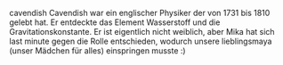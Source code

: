 cavendish
Cavendish war ein englischer Physiker der von 1731 bis 1810 gelebt hat. Er entdeckte das Element Wasserstoff und die Gravitationskonstante. Er ist eigentlich nicht weiblich, aber Mika hat sich last minute gegen die Rolle entschieden, wodurch unsere lieblingsmaya (unser Mädchen für alles) einspringen musste :)
